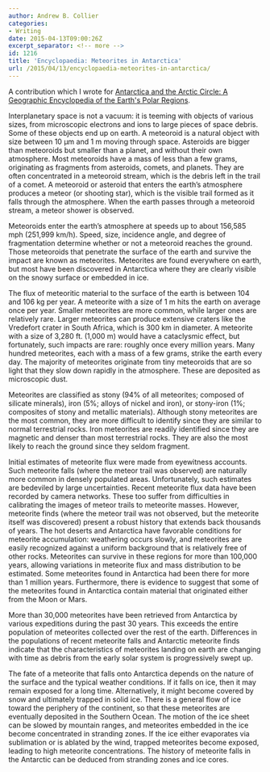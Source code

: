 ```yaml
---
author: Andrew B. Collier
categories:
- Writing
date: 2015-04-13T09:00:26Z
excerpt_separator: <!-- more -->
id: 1216
title: 'Encyclopaedia: Meteorites in Antarctica'
url: /2015/04/13/encyclopaedia-meteorites-in-antarctica/
---
```


A contribution which I wrote for [Antarctica and the Arctic Circle: A Geographic Encyclopedia of the Earth's Polar Regions](http://www.amazon.com/gp/product/B00OD83J44/).

<!--more-->

Interplanetary space is not a vacuum: it is teeming with objects of various sizes, from microscopic electrons and ions to large pieces of space debris. Some of these objects end up on earth. A meteoroid is a natural object with size between 10 μm and 1 m moving through space. Asteroids are bigger than meteoroids but smaller than a planet, and without their own atmosphere. Most meteoroids have a mass of less than a few grams, originating as fragments from asteroids, comets, and planets. They are often concentrated in a meteoroid stream, which is the debris left in the trail of a comet. A meteoroid or asteroid that enters the earth’s atmosphere produces a meteor (or shooting star), which is the visible trail formed as it falls through the atmosphere. When the earth passes through a meteoroid stream, a meteor shower is observed.

Meteoroids enter the earth’s atmosphere at speeds up to about 156,585 mph (251,999 km/h). Speed, size, incidence angle, and degree of fragmentation determine whether or not a meteoroid reaches the ground. Those meteoroids that penetrate the surface of the earth and survive the impact are known as meteorites. Meteorites are found everywhere on earth, but most have been discovered in Antarctica where they are clearly visible on the snowy surface or embedded in ice.

The flux of meteoritic material to the surface of the earth is between 104 and 106 kg per year. A meteorite with a size of 1 m hits the earth on average once per year. Smaller meteorites are more common, while larger ones are relatively rare. Larger meteorites can produce extensive craters like the Vredefort crater in South Africa, which is 300 km in diameter. A meteorite with a size of 3,280 ft. (1,000 m) would have a cataclysmic effect, but fortunately, such impacts are rare: roughly once every million years. Many hundred meteorites, each with a mass of a few grams, strike the earth every day. The majority of meteorites originate from tiny meteoroids that are so light that they slow down rapidly in the atmosphere. These are deposited as microscopic dust.

Meteorites are classified as stony (94% of all meteorites; composed of silicate minerals), iron (5%; alloys of nickel and iron), or stony-iron (1%; composites of stony and metallic materials). Although stony meteorites are the most common, they are more difficult to identify since they are similar to normal terrestrial rocks. Iron meteorites are readily identified since they are magnetic and denser than most terrestrial rocks. They are also the most likely to reach the ground since they seldom fragment.

Initial estimates of meteorite flux were made from eyewitness accounts. Such meteorite falls (where the meteor trail was observed) are naturally more common in densely populated areas. Unfortunately, such estimates are bedeviled by large uncertainties. Recent meteorite flux data have been recorded by camera networks. These too suffer from difficulties in calibrating the images of meteor trails to meteorite masses. However, meteorite finds (where the meteor trail was not observed, but the meteorite itself was discovered) present a robust history that extends back thousands of years. The hot deserts and Antarctica have favorable conditions for meteorite accumulation: weathering occurs slowly, and meteorites are easily recognized against a uniform background that is relatively free of other rocks. Meteorites can survive in these regions for more than 100,000 years, allowing variations in meteorite flux and mass distribution to be estimated. Some meteorites found in Antarctica had been there for more than 1 million years. Furthermore, there is evidence to suggest that some of the meteorites found in Antarctica contain material that originated either from the Moon or Mars.

More than 30,000 meteorites have been retrieved from Antarctica by various expeditions during the past 30 years. This exceeds the entire population of meteorites collected over the rest of the earth. Differences in the populations of recent meteorite falls and Antarctic meteorite finds indicate that the characteristics of meteorites landing on earth are changing with time as debris from the early solar system is progressively swept up.

The fate of a meteorite that falls onto Antarctica depends on the nature of the surface and the typical weather conditions. If it falls on ice, then it may remain exposed for a long time. Alternatively, it might become covered by snow and ultimately trapped in solid ice. There is a general flow of ice toward the periphery of the continent, so that these meteorites are eventually deposited in the Southern Ocean. The motion of the ice sheet can be slowed by mountain ranges, and meteorites embedded in the ice become concentrated in stranding zones. If the ice either evaporates via sublimation or is ablated by the wind, trapped meteorites become exposed, leading to high meteorite concentrations. The history of meteorite falls in the Antarctic can be deduced from stranding zones and ice cores.
